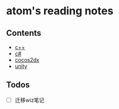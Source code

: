 # atom's reading notes

## Contents

- [c++](./cpp/README.md)
- [c#](./csharp/README.md)
- [cocos2dx](./cocos2dx/README.md)
- [unity](./unity/README.md)

## Todos

- [ ] 迁移wiz笔记

